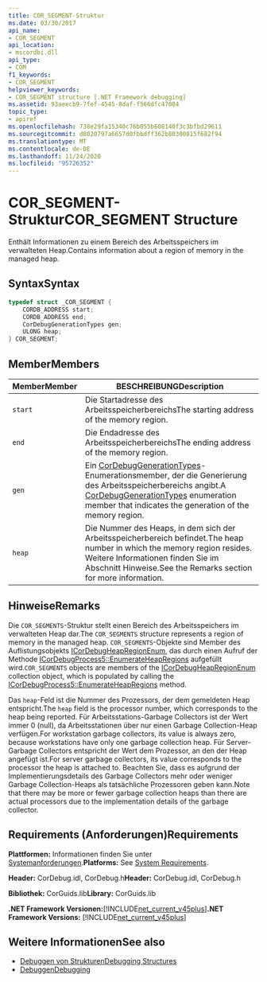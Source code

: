 ```yaml
---
title: COR_SEGMENT-Struktur
ms.date: 03/30/2017
api_name:
- COR_SEGMENT
api_location:
- mscordbi.dll
api_type:
- COM
f1_keywords:
- COR_SEGMENT
helpviewer_keywords:
- COR_SEGMENT structure [.NET Framework debugging]
ms.assetid: 93aeecb9-7fef-4545-8daf-f566dfc47084
topic_type:
- apiref
ms.openlocfilehash: 738e29fa15340c76b055b608140f3c3bfbd29611
ms.sourcegitcommit: d8020797a6657d0fbbdff362b80300815f682f94
ms.translationtype: MT
ms.contentlocale: de-DE
ms.lasthandoff: 11/24/2020
ms.locfileid: "95726352"
---
```

# <a name="cor_segment-structure"></a><span data-ttu-id="fe864-102">COR_SEGMENT-Struktur</span><span class="sxs-lookup"><span data-stu-id="fe864-102">COR_SEGMENT Structure</span></span>

<span data-ttu-id="fe864-103">Enthält Informationen zu einem Bereich des Arbeitsspeichers im verwalteten Heap.</span><span class="sxs-lookup"><span data-stu-id="fe864-103">Contains information about a region of memory in the managed heap.</span></span>  
  
## <a name="syntax"></a><span data-ttu-id="fe864-104">Syntax</span><span class="sxs-lookup"><span data-stu-id="fe864-104">Syntax</span></span>  
  
```cpp  
typedef struct _COR_SEGMENT {  
    CORDB_ADDRESS start;
    CORDB_ADDRESS end;
    CorDebugGenerationTypes gen;
    ULONG heap;
} COR_SEGMENT;  
```  
  
## <a name="members"></a><span data-ttu-id="fe864-105">Member</span><span class="sxs-lookup"><span data-stu-id="fe864-105">Members</span></span>  
  
|<span data-ttu-id="fe864-106">Member</span><span class="sxs-lookup"><span data-stu-id="fe864-106">Member</span></span>|<span data-ttu-id="fe864-107">BESCHREIBUNG</span><span class="sxs-lookup"><span data-stu-id="fe864-107">Description</span></span>|  
|------------|-----------------|  
|`start`|<span data-ttu-id="fe864-108">Die Startadresse des Arbeitsspeicherbereichs</span><span class="sxs-lookup"><span data-stu-id="fe864-108">The starting address of the memory region.</span></span>|  
|`end`|<span data-ttu-id="fe864-109">Die Endadresse des Arbeitsspeicherbereichs</span><span class="sxs-lookup"><span data-stu-id="fe864-109">The ending address of the memory region.</span></span>|  
|`gen`|<span data-ttu-id="fe864-110">Ein [CorDebugGenerationTypes](cordebuggenerationtypes-enumeration.md)-Enumerationsmember, der die Generierung des Arbeitsspeicherbereichs angibt.</span><span class="sxs-lookup"><span data-stu-id="fe864-110">A [CorDebugGenerationTypes](cordebuggenerationtypes-enumeration.md) enumeration member that indicates the generation of the memory region.</span></span>|  
|`heap`|<span data-ttu-id="fe864-111">Die Nummer des Heaps, in dem sich der Arbeitsspeicherbereich befindet.</span><span class="sxs-lookup"><span data-stu-id="fe864-111">The heap number in which the memory region resides.</span></span> <span data-ttu-id="fe864-112">Weitere Informationen finden Sie im Abschnitt Hinweise.</span><span class="sxs-lookup"><span data-stu-id="fe864-112">See the Remarks section for more information.</span></span>|  
  
## <a name="remarks"></a><span data-ttu-id="fe864-113">Hinweise</span><span class="sxs-lookup"><span data-stu-id="fe864-113">Remarks</span></span>  

 <span data-ttu-id="fe864-114">Die `COR_SEGMENTS`-Struktur stellt einen Bereich des Arbeitsspeichers im verwalteten Heap dar.</span><span class="sxs-lookup"><span data-stu-id="fe864-114">The `COR_SEGMENTS` structure represents a region of memory in the managed heap.</span></span>  <span data-ttu-id="fe864-115">`COR_SEGMENTS`-Objekte sind Member des Auflistungsobjekts [ICorDebugHeapRegionEnum](icordebugheapsegmentenum-interface.md), das durch einen Aufruf der Methode [ICorDebugProcess5::EnumerateHeapRegions](icordebugprocess5-enumerateheapregions-method.md) aufgefüllt wird.</span><span class="sxs-lookup"><span data-stu-id="fe864-115">`COR_SEGMENTS` objects are members of the [ICorDebugHeapRegionEnum](icordebugheapsegmentenum-interface.md) collection object, which is populated by calling the [ICorDebugProcess5::EnumerateHeapRegions](icordebugprocess5-enumerateheapregions-method.md) method.</span></span>  
  
 <span data-ttu-id="fe864-116">Das `heap`-Feld ist die Nummer des Prozessors, der dem gemeldeten Heap entspricht.</span><span class="sxs-lookup"><span data-stu-id="fe864-116">The `heap` field is the processor number, which corresponds to the heap being reported.</span></span> <span data-ttu-id="fe864-117">Für Arbeitsstations-Garbage Collectors ist der Wert immer 0 (null), da Arbeitsstationen über nur einen Garbage Collection-Heap verfügen.</span><span class="sxs-lookup"><span data-stu-id="fe864-117">For workstation garbage collectors, its value is always zero, because workstations have only one garbage collection heap.</span></span> <span data-ttu-id="fe864-118">Für Server-Garbage Collectors entspricht der Wert dem Prozessor, an den der Heap angefügt ist.</span><span class="sxs-lookup"><span data-stu-id="fe864-118">For server garbage collectors, its value corresponds to the processor the heap is attached to.</span></span> <span data-ttu-id="fe864-119">Beachten Sie, dass es aufgrund der Implementierungsdetails des Garbage Collectors mehr oder weniger Garbage Collection-Heaps als tatsächliche Prozessoren geben kann.</span><span class="sxs-lookup"><span data-stu-id="fe864-119">Note that there may be more or fewer garbage collection heaps than there are actual processors due to the implementation details of the garbage collector.</span></span>  
  
## <a name="requirements"></a><span data-ttu-id="fe864-120">Requirements (Anforderungen)</span><span class="sxs-lookup"><span data-stu-id="fe864-120">Requirements</span></span>  

 <span data-ttu-id="fe864-121">**Plattformen:** Informationen finden Sie unter [Systemanforderungen](../../get-started/system-requirements.md).</span><span class="sxs-lookup"><span data-stu-id="fe864-121">**Platforms:** See [System Requirements](../../get-started/system-requirements.md).</span></span>  
  
 <span data-ttu-id="fe864-122">**Header:** CorDebug.idl, CorDebug.h</span><span class="sxs-lookup"><span data-stu-id="fe864-122">**Header:** CorDebug.idl, CorDebug.h</span></span>  
  
 <span data-ttu-id="fe864-123">**Bibliothek:** CorGuids.lib</span><span class="sxs-lookup"><span data-stu-id="fe864-123">**Library:** CorGuids.lib</span></span>  
  
 <span data-ttu-id="fe864-124">**.NET Framework Versionen:**[!INCLUDE[net_current_v45plus](../../../../includes/net-current-v45plus-md.md)]</span><span class="sxs-lookup"><span data-stu-id="fe864-124">**.NET Framework Versions:** [!INCLUDE[net_current_v45plus](../../../../includes/net-current-v45plus-md.md)]</span></span>  
  
## <a name="see-also"></a><span data-ttu-id="fe864-125">Weitere Informationen</span><span class="sxs-lookup"><span data-stu-id="fe864-125">See also</span></span>

- [<span data-ttu-id="fe864-126">Debuggen von Strukturen</span><span class="sxs-lookup"><span data-stu-id="fe864-126">Debugging Structures</span></span>](debugging-structures.md)
- [<span data-ttu-id="fe864-127">Debuggen</span><span class="sxs-lookup"><span data-stu-id="fe864-127">Debugging</span></span>](index.md)
